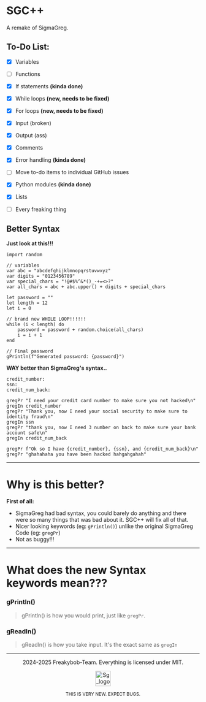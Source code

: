 # SGC++

A remake of SigmaGreg.

## To-Do List:

- [x] Variables
- [ ] Functions
- [x] If statements **(kinda done)**
- [x] While loops **(new, needs to be fixed)**
- [x] For loops   **(new, needs to be fixed)**
- [x] Input (broken)
- [x] Output (ass)
- [x] Comments
- [x] Error handling **(kinda done)**
- [ ] Move to-do items to individual GitHub issues <!-- grrr -->
- [x] Python modules **(kinda done)**
- [x] Lists 
- [ ] Every freaking thing


## Better Syntax
**Just look at this!!!**

```
import random

// variables
var abc = "abcdefghijklmnopqrstuvwxyz"
var digits = "0123456789"
var special_chars = "!@#$%^&*()_-+=<>?"
var all_chars = abc + abc.upper() + digits + special_chars

let password = ""
let length = 12
let i = 0

// brand new WHILE LOOP!!!!!!
while (i < length) do
    password = password + random.choice(all_chars)
    i = i + 1
end

// Final password
gPrintln(f"Generated password: {password}")
```

**WAY better than SigmaGreg's syntax..**

```
credit_number:
ssn:
credit_num_back:

gregPr "I need your credit card number to make sure you not hacked\n"
gregIn credit_number
gregPr "Thank you, now I need your social security to make sure to identity fraud\n"
gregIn ssn
gregPr "thank you, now I need 3 number on back to make sure your bank account safe\n"
gregIn credit_num_back

gregPr f"Ok so I have {credit_number}, {ssn}, and {credit_num_back}\n"
gregPr "ghahahaha you have been hacked hahgahgahah" 
```

---


# Why is this better?

  **First of all:**

  - SigmaGreg had bad syntax, you could barely do anything and there were so many things that was bad about it. SGC++ will fix all of that.
  - Nicer looking keywords (eg: ```gPrintln()```) unlike the original SigmaGreg Code (eg: ```gregPr```)
  - Not as buggy!!!

---

# What does the new Syntax keywords mean???

### gPrintln()
  > gPrintln() is how you would print, just like `gregPr`.
### gReadln()
  > gReadln() is how you take input. It's the exact same as `gregIn`

---

<p align="center">
  2024-2025 Freakybob-Team. Everything is licensed under MIT.
</p>
<p align="center">
<img src="src/assets/logo.ico" width="40" height="40" alt="Sg_logo.png"/>

</p>


<p align=center>
    <small>THIS IS VERY NEW. EXPECT BUGS.</small>
</p>

